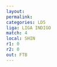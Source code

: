```yaml
---
layout: 
permalink: 
categories: LD5
liga: LIGA INDIGO
match: 4
local: SHIN
r1: 0
r2: 0
out: FTB
---
```

